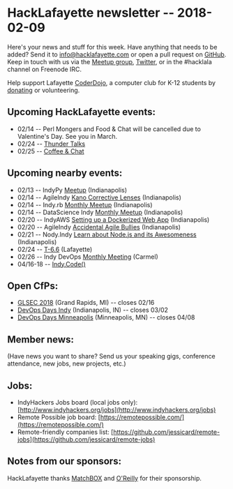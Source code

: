 # HackLafayette newsletter -- 2018-02-09

Here's your news and stuff for this week. Have anything that needs to be added? Send it to info@hacklafayette.com or open a pull request on [GitHub](https://github.com/hacklafayette/newsletter). Keep in touch with us via the [Meetup group](https://www.meetup.com/hacklafayette/), [Twitter](https://twitter.com/hacklafayette), or in the #hacklala channel on Freenode IRC.

Help support Lafayette [CoderDojo](http://www.greaterlafayettecommerce.com/greater-lafayette-coder-dojo), a computer club for K-12 students by [donating](https://www.generosity.com/education-fundraising/be-a-bit-in-our-byte) or volunteering.

## Upcoming HackLafayette events:
* 02/14 -- Perl Mongers and Food & Chat will be cancelled due to Valentine's Day. See you in March.
* 02/24 -- [Thunder Talks](https://www.meetup.com/hacklafayette/events/245535886/)
* 02/25 -- [Coffee & Chat](https://www.meetup.com/hacklafayette/events/pcmxklyxdbhc/)

## Upcoming nearby events:
* 02/13 -- IndyPy [Meetup](https://www.meetup.com/indypy/events/245244442/) (Indianapolis)
* 02/14 -- AgileIndy [Kano Corrective Lenses](https://www.meetup.com/agileindy/events/244547903/) (Indianapolis)
* 02/14 -- Indy.rb [Monthly Meetup](https://www.meetup.com/indyrb/events/246609903/) (Indianapolis)
* 02/14 -- DataScience Indy [Monthly Meetup](https://www.meetup.com/dsindy/events/246705364/) (Indianapolis)
* 02/20 -- IndyAWS [Setting up a Dockerized Web App](https://www.meetup.com/IndyAWS/events/245836033/) (Indianapolis)
* 02/20 -- AgileIndy [Accidental Agile Bullies](https://www.meetup.com/agileindy/events/244464881/) (Indianapolis)
* 02/21 -- Nody.Indy [Learn about Node.js and its Awesomeness](https://www.meetup.com/Node-indy/events/245130627/) (Indianapolis)
* 02/24 -- [T-6.6](https://www.meetup.com/tminus/events/247395867/) (Lafayette)
* 02/26 -- Indy DevOps [Monthly Meeting](https://www.meetup.com/IndyDevOps/events/246295914/) (Carmel)
* 04/16-18 -- [Indy.Code()](https://indycode.amegala.com/)

## Open CfPs:
* [GLSEC 2018](https://docs.google.com/forms/d/e/1FAIpQLSfa7S_fpEKjgNd3vhQ0r7-7JAN5v-lP2PBl1RRUN9-WyjUTZQ/viewform) (Grand Rapids, MI) -- closes 02/16
* [DevOps Days Indy](https://www.papercall.io/devopsdaysindy) (Indianapolis, IN) -- closes 03/02
* [DevOps Days Minneapolis](https://www.devopsdays.org/events/2018-minneapolis/propose/) (Minneapolis, MN) -- closes 04/08

## Member news:
(Have news you want to share? Send us your speaking gigs, conference attendance, new jobs, new projects, etc.)

## Jobs:
* IndyHackers Jobs board (local jobs only): [http://www.indyhackers.org/jobs](http://www.indyhackers.org/jobs)
* Remote Possible job board: [https://remotepossible.com/](https://remotepossible.com/)
* Remote-friendly companies list: [https://github.com/jessicard/remote-jobs](https://github.com/jessicard/remote-jobs)

## Notes from our sponsors:

HackLafayette thanks [MatchBOX](http://matchboxstudio.org/) and [O'Reilly](http://www.oreilly.com/) for their sponsorship.
